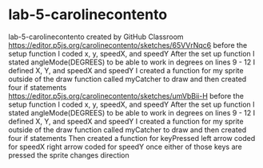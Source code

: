 # lab-5-carolinecontento
lab-5-carolinecontento created by GitHub Classroom
https://editor.p5js.org/carolinecontento/sketches/65VVrNqc6
before the setup function I coded x, y, speedX, and speedY
After the set up function I stated angleMode(DEGREES) to be able to work in degrees
on lines 9 - 12 I defined X, Y, and speedX and speedY
I created a function for my sprite outside of the draw function 
called myCatcher to draw and then created four if statements 
https://editor.p5js.org/carolinecontento/sketches/umVbBii-H
before the setup function I coded x, y, speedX, and speedY
After the set up function I stated angleMode(DEGREES) to be able to work in degrees
on lines 9 - 12 I defined X, Y, and speedX and speedY
I created a function for my sprite outside of the draw function 
called myCatcher to draw and then created four if statements 
Then created a function for keyPressed
left arrow coded for speedX
right arrow coded for speedY
once either of those keys are pressed the sprite changes direction
